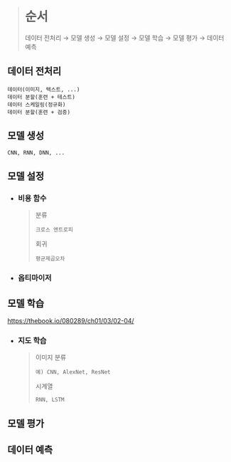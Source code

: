 ># 순서 
>데이터 전처리 → 모델 생성 → 모델 설정 → 모델 학습 → 모델 평가 → 데이터 예측

## 데이터 전처리
```
데이터(이미지, 텍스트, ...)
데이터 분할(훈련 + 테스트)
데이터 스케일링(정규화)
데이터 분할(훈련 + 검증)
```

## 모델 생성
```
CNN, RNN, DNN, ...
```
  
## 모델 설정

+ ### 비용 함수
  >분류
  >```
  >크로스 엔트로피
  >```
  >
  >회귀
  >```
  >평균제곱오차
  >```
  
+ ### 옵티마이저 

## 모델 학습
https://thebook.io/080289/ch01/03/02-04/
+ ### 지도 학습
  >이미지 분류
  >```
  >예) CNN, AlexNet, ResNet
  >```
  >
  >시계열 
  >```
  >RNN, LSTM
  >```

## 모델 평가
 
## 데이터 예측